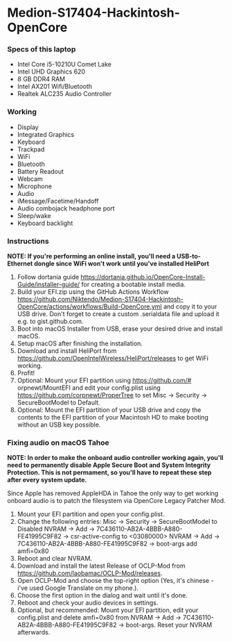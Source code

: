 # Medion-S17404-Hackintosh-OpenCore

### Specs of this laptop
* Intel Core i5-10210U Comet Lake
* Intel UHD Graphics 620
* 8 GB DDR4 RAM
* Intel AX201 Wifi/Bluetooth
* Realtek ALC235 Audio Controller

### Working
* Display
* Integrated Graphics
* Keyboard
* Trackpad
* WiFi
* Bluetooth
* Battery Readout
* Webcam
* Microphone
* Audio
* iMessage/Facetime/Handoff
* Audio combojack headphone port
* Sleep/wake
* Keyboard backlight

### Instructions
**NOTE: If you're performing an online install, you'll need a USB-to-Ethernet dongle since WiFi won't work until you've installed HeliPort**
1. Follow dortania guide https://dortania.github.io/OpenCore-Install-Guide/installer-guide/ for creating a bootable install media.
2. Build your EFI.zip using the GitHub Actions Workflow https://github.com/Niktendo/Medion-S17404-Hackintosh-OpenCore/actions/workflows/Build-OpenCore.yml and copy it to your USB drive.
   Don't forget to create a custom .serialdata file and upload it e.g. to gist.github.com.
4. Boot into macOS Installer from USB, erase your desired drive and install macOS. 
5. Setup macOS after finishing the installation.
6. Download and install HeliPort from https://github.com/OpenIntelWireless/HeliPort/releases to get WiFi working.
7. Profit!
8. Optional: Mount your EFI partition using https://github.com/# orpnewt/MountEFI and edit your config.plist using https://github.com/corpnewt/ProperTree to set Misc -> Security -> SecureBootModel to Default.
9. Optional: Mount the EFI partition of your USB drive and copy the contents to the EFI partition of your Macintosh HD to make booting without an USB key possible.

### Fixing audio on macOS Tahoe
**NOTE: In order to make the onboard audio controller working again, you'll need to permanently disable Apple Secure Boot and System Integrity Protection. This is not permament, so you'll have to repeat these step after every system update.**

Since Apple has removed AppleHDA in Tahoe the only way to get working onboard audio is to patch the filesystem via OpenCore Legacy Patcher Mod.
1. Mount your EFI partition and open your config.plist.
2. Change the following entries:
   Misc -> Security -> SecureBootModel to Disabled
   NVRAM -> Add -> 7C436110-AB2A-4BBB-A880-FE41995C9F82 -> csr-active-config to <03080000>
   NVRAM -> Add -> 7C436110-AB2A-4BBB-A880-FE41995C9F82 -> boot-args add amfi=0x80
4. Reboot and clear NVRAM.
5. Download and install the latest Release of OCLP-Mod from https://github.com/laobamac/OCLP-Mod/releases.
6. Open OCLP-Mod and choose the top-right option (Yes, it's chinese - i've used Google Translate on my phone.).
7. Choose the first option in the dialog and wait until it's done.
8. Reboot and check your audio devices in settings.
9. Optional, but recommended: Mount your EFI partition, edit your config.plist and delete amfi=0x80 from NVRAM -> Add -> 7C436110-AB2A-4BBB-A880-FE41995C9F82 -> boot-args. Reset your NVRAM afterwards.
